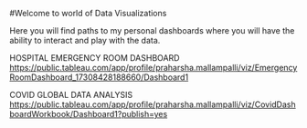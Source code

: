 #Welcome to world of Data Visualizations

Here you will find paths to my personal dashboards where you will have the ability to interact and play with the data. 


HOSPITAL EMERGENCY ROOM DASHBOARD 
https://public.tableau.com/app/profile/praharsha.mallampalli/viz/EmergencyRoomDashboard_17308428188660/Dashboard1


COVID GLOBAL DATA ANALYSIS
https://public.tableau.com/app/profile/praharsha.mallampalli/viz/CovidDashboardWorkbook/Dashboard1?publish=yes
